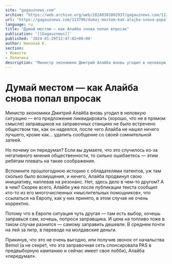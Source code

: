 ```yaml
---
site: "gagauznews.com"
archive: "https://web.archive.org/web/20240301002937/gagauznews.com/113796/dumaj-mestom-kak-alajba-snova-popal-vprosak.html"
url: "https://gagauznews.com/113796/dumaj-mestom-kak-alajba-snova-popal-vprosak.html"
language: ru
title: "Думай местом — как Алайба снова попал впросак"
publication: '[[Gagauznews]]'
published: '2024-01-29T12:47:02+00:00'
author: Николай К.
section:
- Новости
- Политика
description: "Министр экономики Дмитрий Алайба вновь угодил в неловкую ситуацию — его предложение ликвидировать (хорошо, что не в прямом смысле) заправщиков на заправочных станциях не было встречено обществом так, как он надеялся, после чего Алайба не нашел ничего лучшего, кроме как… удалить сообщение со своей сомнительной затеей. Но почему он передумал? Если вы думаете, что это случилось из-за негативного мнения общественности, то сильно ошибаетесь — этим ребятам плевать на такие соображения. Вспомните прошлогоднюю историю с обладателями патентов, уж там сколько было возмущения, и ничего, Алайба продвинул свою инициативу, наплевав на резонанс. Нет, здесь дело в чем-то другом? А в чем? Скорее […]"
---
```


# Думай местом — как Алайба снова попал впросак

Министр экономики Дмитрий Алайба вновь угодил в неловкую ситуацию — его предложение ликвидировать (хорошо, что не в прямом смысле) заправщиков на заправочных станциях не было встречено обществом так, как он надеялся, после чего Алайба не нашел ничего лучшего, кроме как… удалить сообщение со своей сомнительной затеей.

Но почему он передумал? Если вы думаете, что это случилось из-за негативного мнения общественности, то сильно ошибаетесь — этим ребятам плевать на такие соображения.

Вспомните прошлогоднюю историю с обладателями патентов, уж там сколько было возмущения, и ничего, Алайба продвинул свою инициативу, наплевав на резонанс. Нет, здесь дело в чем-то другом? А в чем? Скорее всего, Алайбе уже после публикации текста сообщил кто-то из его многочисленных «мыслительных помощников», что ссылаться на Европу, как у них принято, в этом случае не очень корректно.

Потому что в Европе ситуация чуть другая — там есть выбор, хочешь заправься сам, хочешь, попроси заправщика. И цена на топливо тоже в таком случае разнится — самому заправить дешевле. В среднем почти на лей за литр, в переводе на молдавские деньги.

Прикинув, что это не очень выгодно, или получив звонок от начальства Bemol (а не секрет, что эта заправочная сеть спонсировала PAS в предвыборную кампанию и сейчас имеет свое лобби), Алайба «передумал».